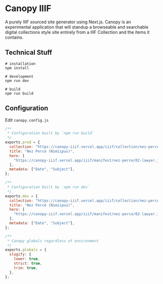 # Canopy IIIF

A purely IIIF sourced site generator using Next.js. Canopy is an experimental application that will standup a browseable and searchable digital collections style site entirely from a IIIF Collection and the items it contains.

## Technical Stuff

```shell
# installation
npm install

# development
npm run dev

# build
npm run build
```

## Configuration

Edit `canopy.config.js`

```jsx
/**
 * Configuration built by `npm run build`
 */
exports.prod = {
  collection: "https://canopy-iiif.vercel.app/iiif/collection/nez-perce.json",
  title: "Nez Percé (Nimíipuu)",
  hero: [
    "https://canopy-iiif.vercel.app/iiif/manifest/nez-perce/02-lawyer.json",
  ],
  metadata: ["Date", "Subject"],
};

/**
 * Configuration built by `npm run dev`
 */
exports.dev = {
  collection: "https://canopy-iiif.vercel.app/iiif/collection/nez-perce.json",
  title: "Nez Percé (Nimíipuu)",
  hero: [
    "https://canopy-iiif.vercel.app/iiif/manifest/nez-perce/02-lawyer.json",
  ],
  metadata: ["Date", "Subject"],
};

/**
 * Canopy globals regardless of environment
 */
exports.globals = {
  slugify: {
    lower: true,
    strict: true,
    trim: true,
  },
};
```
